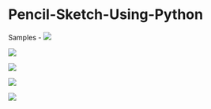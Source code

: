 # Pencil-Sketch-Using-Python

Samples -
![](https://github.com/milannzz/PySketch/blob/master/output/output1.jpg)


![](https://github.com/milannzz/PySketch/blob/master/output/output2.jpg)


![](https://github.com/milannzz/PySketch/blob/master/output/output3.jpg)


![](https://github.com/milannzz/PySketch/blob/master/output/output4.jpg)


![](https://github.com/milannzz/PySketch/blob/master/output/output5.jpg)
